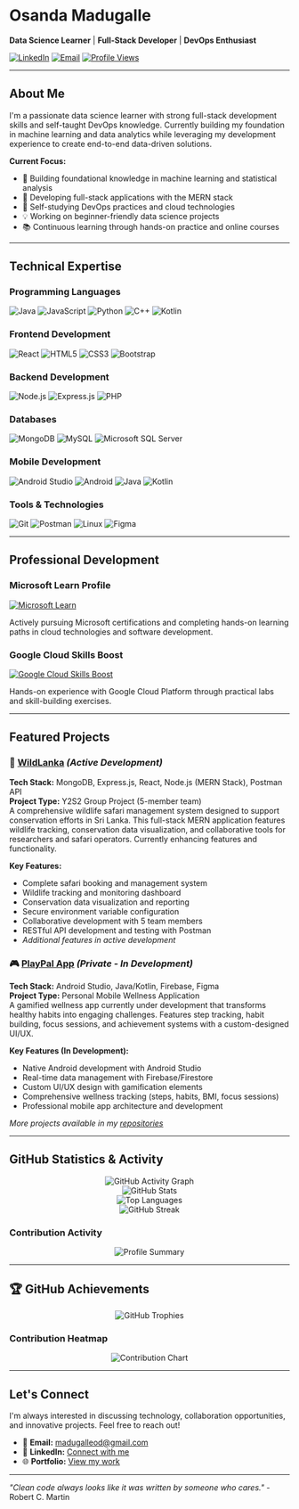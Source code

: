 # Osanda Madugalle

**Data Science Learner** | **Full-Stack Developer** | **DevOps Enthusiast**

[![LinkedIn](https://img.shields.io/badge/LinkedIn-Connect-0077B5?style=flat-square&logo=linkedin)](https://linkedin.com/in/osandamadugalle)
[![Email](https://img.shields.io/badge/Email-madugalleod@gmail.com-D14836?style=flat-square&logo=gmail&logoColor=white)](mailto:madugalleod@gmail.com)
[![Profile Views](https://komarev.com/ghpvc/?username=osandamadugalle&style=flat-square&color=brightgreen)](https://github.com/osandamadugalle)

---

## About Me

I'm a passionate data science learner with strong full-stack development skills and self-taught DevOps knowledge. Currently building my foundation in machine learning and data analytics while leveraging my development experience to create end-to-end data-driven solutions.

**Current Focus:**
- 🔬 Building foundational knowledge in machine learning and statistical analysis
- 🔭 Developing full-stack applications with the MERN stack
- 🌱 Self-studying DevOps practices and cloud technologies
- 💡 Working on beginner-friendly data science projects
- 📚 Continuous learning through hands-on practice and online courses

---

## Technical Expertise
<!--
### Data Science & Machine Learning (Learning)
![Python](https://img.shields.io/badge/Python-3776AB?style=flat-square&logo=python&logoColor=white)
![NumPy](https://img.shields.io/badge/NumPy-013243?style=flat-square&logo=numpy&logoColor=white)
![Pandas](https://img.shields.io/badge/Pandas-150458?style=flat-square&logo=pandas&logoColor=white)
![Scikit-Learn](https://img.shields.io/badge/Scikit--Learn-F7931E?style=flat-square&logo=scikit-learn&logoColor=white)
![TensorFlow](https://img.shields.io/badge/TensorFlow-FF6F00?style=flat-square&logo=tensorflow&logoColor=white)
![Jupyter](https://img.shields.io/badge/Jupyter-F37626?style=flat-square&logo=jupyter&logoColor=white)
-->
### Programming Languages
![Java](https://img.shields.io/badge/Java-ED8B00?style=flat-square&logo=java&logoColor=white)
![JavaScript](https://img.shields.io/badge/JavaScript-F7DF1E?style=flat-square&logo=javascript&logoColor=black)
![Python](https://img.shields.io/badge/Python-3776AB?style=flat-square&logo=python&logoColor=white)
![C++](https://img.shields.io/badge/C++-00599C?style=flat-square&logo=c%2B%2B&logoColor=white)
![Kotlin](https://img.shields.io/badge/Kotlin-0095D5?style=flat-square&logo=kotlin&logoColor=white)

### Frontend Development
![React](https://img.shields.io/badge/React-20232A?style=flat-square&logo=react&logoColor=61DAFB)
![HTML5](https://img.shields.io/badge/HTML5-E34F26?style=flat-square&logo=html5&logoColor=white)
![CSS3](https://img.shields.io/badge/CSS3-1572B6?style=flat-square&logo=css3&logoColor=white)
![Bootstrap](https://img.shields.io/badge/Bootstrap-563D7C?style=flat-square&logo=bootstrap&logoColor=white)

### Backend Development
![Node.js](https://img.shields.io/badge/Node.js-43853D?style=flat-square&logo=node.js&logoColor=white)
![Express.js](https://img.shields.io/badge/Express.js-404D59?style=flat-square&logo=express&logoColor=white)
![PHP](https://img.shields.io/badge/PHP-777BB4?style=flat-square&logo=php&logoColor=white)

### Databases
![MongoDB](https://img.shields.io/badge/MongoDB-4EA94B?style=flat-square&logo=mongodb&logoColor=white)
![MySQL](https://img.shields.io/badge/MySQL-00000F?style=flat-square&logo=mysql&logoColor=white)
![Microsoft SQL Server](https://img.shields.io/badge/Microsoft%20SQL%20Server-CC2927?style=flat-square&logo=microsoft%20sql%20server&logoColor=white)
<!--
### DevOps & Cloud (Self-Learning)
![Docker](https://img.shields.io/badge/Docker-2496ED?style=flat-square&logo=docker&logoColor=white)
![AWS](https://img.shields.io/badge/AWS-232F3E?style=flat-square&logo=amazon-aws&logoColor=white)
![Google Cloud](https://img.shields.io/badge/Google%20Cloud-4285F4?style=flat-square&logo=google-cloud&logoColor=white)
![Jenkins](https://img.shields.io/badge/Jenkins-D24939?style=flat-square&logo=jenkins&logoColor=white)
![Kubernetes](https://img.shields.io/badge/Kubernetes-326CE5?style=flat-square&logo=kubernetes&logoColor=white)
-->
### Mobile Development
![Android Studio](https://img.shields.io/badge/Android%20Studio-3DDC84?style=flat-square&logo=android-studio&logoColor=white)
![Android](https://img.shields.io/badge/Android-3DDC84?style=flat-square&logo=android&logoColor=white)
![Java](https://img.shields.io/badge/Java-ED8B00?style=flat-square&logo=java&logoColor=white)
![Kotlin](https://img.shields.io/badge/Kotlin-0095D5?style=flat-square&logo=kotlin&logoColor=white)

### Tools & Technologies
![Git](https://img.shields.io/badge/Git-F05032?style=flat-square&logo=git&logoColor=white)
![Postman](https://img.shields.io/badge/Postman-FF6C37?style=flat-square&logo=postman&logoColor=white)
![Linux](https://img.shields.io/badge/Linux-FCC624?style=flat-square&logo=linux&logoColor=black)
![Figma](https://img.shields.io/badge/Figma-F24E1E?style=flat-square&logo=figma&logoColor=white)

---

## Professional Development

### Microsoft Learn Profile
[![Microsoft Learn](https://img.shields.io/badge/Microsoft%20Learn-View%20Profile-0078D4?style=flat-square&logo=microsoft)](https://learn.microsoft.com/users/osandamadugalle/)

Actively pursuing Microsoft certifications and completing hands-on learning paths in cloud technologies and software development.

### Google Cloud Skills Boost
[![Google Cloud Skills Boost](https://img.shields.io/badge/Google%20Cloud-Skills%20Boost-4285F4?style=flat-square&logo=googlecloud&logoColor=white)](https://www.cloudskillsboost.google/public_profiles/723b25a3-cabd-40d5-86e4-2884fcf383e5)

Hands-on experience with Google Cloud Platform through practical labs and skill-building exercises.

---

## Featured Projects

### 🌿 [WildLanka](https://github.com/OsandaMadugalle/WildLanka) *(Active Development)*
**Tech Stack:** MongoDB, Express.js, React, Node.js (MERN Stack), Postman API  
**Project Type:** Y2S2 Group Project (5-member team)  
A comprehensive wildlife safari management system designed to support conservation efforts in Sri Lanka. This full-stack MERN application features wildlife tracking, conservation data visualization, and collaborative tools for researchers and safari operators. Currently enhancing features and functionality.

**Key Features:**
- Complete safari booking and management system
- Wildlife tracking and monitoring dashboard
- Conservation data visualization and reporting
- Secure environment variable configuration
- Collaborative development with 5 team members
- RESTful API development and testing with Postman
- *Additional features in active development*

### 🎮 [PlayPal App](https://github.com/OsandaMadugalle/PlayPal_App) *(Private - In Development)*
**Tech Stack:** Android Studio, Java/Kotlin, Firebase, Figma  
**Project Type:** Personal Mobile Wellness Application  
A gamified wellness app currently under development that transforms healthy habits into engaging challenges. Features step tracking, habit building, focus sessions, and achievement systems with a custom-designed UI/UX.

**Key Features (In Development):**
- Native Android development with Android Studio
- Real-time data management with Firebase/Firestore
- Custom UI/UX design with gamification elements
- Comprehensive wellness tracking (steps, habits, BMI, focus sessions)
- Professional mobile app architecture and development

*More projects available in my [repositories](https://github.com/osandamadugalle?tab=repositories)*

---

## GitHub Statistics & Activity

<div align="center">
  <img src="https://github-readme-activity-graph.vercel.app/graph?username=osandamadugalle&theme=react-dark&hide_border=true&area=true" alt="GitHub Activity Graph" />
</div>

<div align="center">
  <img src="https://github-readme-stats.vercel.app/api?username=osandamadugalle&show_icons=true&theme=github_dark&hide_border=true&count_private=true&include_all_commits=true" alt="GitHub Stats" />
</div>

<div align="center">
  <img src="https://github-readme-stats.vercel.app/api/top-langs/?username=osandamadugalle&layout=compact&theme=github_dark&hide_border=true&langs_count=8" alt="Top Languages" />
</div>

<div align="center">
  <img src="https://github-readme-streak-stats.herokuapp.com/?user=osandamadugalle&theme=github-dark-blue&hide_border=true" alt="GitHub Streak" />
</div>

### Contribution Activity
<div align="center">
  <img src="https://github-profile-summary-cards.vercel.app/api/cards/profile-details?username=osandamadugalle&theme=github_dark" alt="Profile Summary" />
</div>

---

## 🏆 GitHub Achievements

<div align="center">
  <img src="https://github-profile-trophy.vercel.app/?username=osandamadugalle&theme=darkhub&column=4&margin-w=15&margin-h=15" alt="GitHub Trophies" />
</div>

### Contribution Heatmap
<div align="center">
  <img src="https://ghchart.rshah.org/osandamadugalle" alt="Contribution Chart" />
</div>

---

## Let's Connect

I'm always interested in discussing technology, collaboration opportunities, and innovative projects. Feel free to reach out!

- 📧 **Email:** madugalleod@gmail.com
- 💼 **LinkedIn:** [Connect with me](https://linkedin.com/in/osandamadugalle)
- 🌐 **Portfolio:** [View my work](https://github.com/osandamadugalle)

---

*"Clean code always looks like it was written by someone who cares."* - Robert C. Martin
